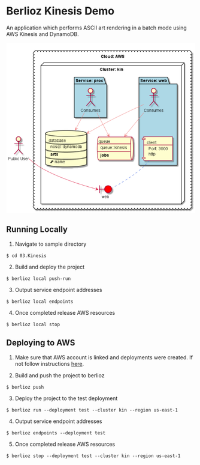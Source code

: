# Berlioz Kinesis Demo

An application which performs ASCII art rendering in a batch mode using AWS Kinesis and DynamoDB.

![Kinesis Diagram](diagram.png)

## Running Locally

1. Navigate to sample directory
```
$ cd 03.Kinesis
```

2. Build and deploy the project
```
$ berlioz local push-run
```

3. Output service endpoint addresses
```
$ berlioz local endpoints
```

4. Once completed release AWS resources
```
$ berlioz local stop
```

## Deploying to AWS

1. Make sure that AWS account is linked and deployments were created. If not follow instructions [here](../README.md).

2. Build and push the project to berlioz
```
$ berlioz push
```

3. Deploy the project to the test deployment
```
$ berlioz run --deployment test --cluster kin --region us-east-1
```

4. Output service endpoint addresses
```
$ berlioz endpoints --deployment test
```

5. Once completed release AWS resources
```
$ berlioz stop --deployment test --cluster kin --region us-east-1
```
